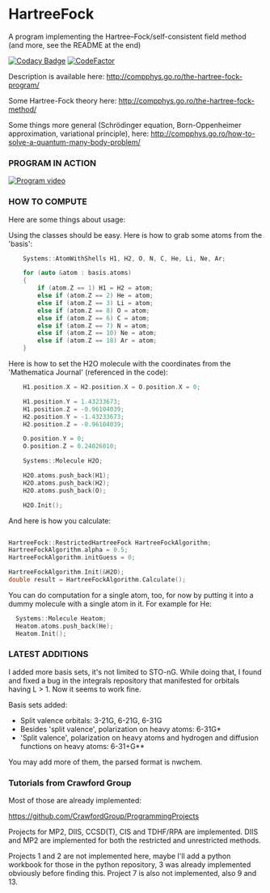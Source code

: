 # HartreeFock
A program implementing the Hartree–Fock/self-consistent field method (and more, see the README at the end)

[![Codacy Badge](https://api.codacy.com/project/badge/Grade/1c15e477f0f74dbfb479556bba9dd725)](https://app.codacy.com/gh/aromanro/HartreeFock?utm_source=github.com&utm_medium=referral&utm_content=aromanro/HartreeFock&utm_campaign=Badge_Grade_Settings)
[![CodeFactor](https://www.codefactor.io/repository/github/aromanro/hartreefock/badge)](https://www.codefactor.io/repository/github/aromanro/hartreefock)

Description is available here: http://compphys.go.ro/the-hartree-fock-program/

Some Hartree-Fock theory here: http://compphys.go.ro/the-hartree-fock-method/

Some things more general (Schrödinger equation, Born-Oppenheimer approximation, variational principle), here: http://compphys.go.ro/how-to-solve-a-quantum-many-body-problem/

### PROGRAM IN ACTION

[![Program video](https://img.youtube.com/vi/tmCRJxOAIH8/0.jpg)](https://youtu.be/tmCRJxOAIH8)

### HOW TO COMPUTE

Here are some things about usage:

Using the classes should be easy. Here is how to grab some atoms from the 'basis':

```c++
	Systems::AtomWithShells H1, H2, O, N, C, He, Li, Ne, Ar;

	for (auto &atom : basis.atoms)
	{
		if (atom.Z == 1) H1 = H2 = atom;
		else if (atom.Z == 2) He = atom;
		else if (atom.Z == 3) Li = atom;
		else if (atom.Z == 8) O = atom;
		else if (atom.Z == 6) C = atom;
		else if (atom.Z == 7) N = atom;
		else if (atom.Z == 10) Ne = atom;
		else if (atom.Z == 18) Ar = atom;
	}
```

Here is how to set the H2O molecule with the coordinates from the 'Mathematica Journal' (referenced in the code):

```c++
	H1.position.X = H2.position.X = O.position.X = 0;

	H1.position.Y = 1.43233673;
	H1.position.Z = -0.96104039;
	H2.position.Y = -1.43233673;
	H2.position.Z = -0.96104039;

	O.position.Y = 0;
	O.position.Z = 0.24026010;

	Systems::Molecule H2O;

	H2O.atoms.push_back(H1);
	H2O.atoms.push_back(H2);
	H2O.atoms.push_back(O);

	H2O.Init();
  ```
  
  And here is how you calculate:
  
  ```c++
  
  HartreeFock::RestrictedHartreeFock HartreeFockAlgorithm;
  HartreeFockAlgorithm.alpha = 0.5;
  HartreeFockAlgorithm.initGuess = 0;
  
  HartreeFockAlgorithm.Init(&H2O);
  double result = HartreeFockAlgorithm.Calculate();
  ```
  
You can do computation for a single atom, too, for now by putting it into a dummy molecule with a single atom in it. For example for He:

```c++
  Systems::Molecule Heatom;
  Heatom.atoms.push_back(He);
  Heatom.Init();
```

### LATEST ADDITIONS

I added more basis sets, it's not limited to STO-nG. 
While doing that, I found and fixed a bug in the integrals repository that manifested for orbitals having L > 1.
Now it seems to work fine.

Basis sets added:
- Split valence orbitals: 3-21G, 6-21G, 6-31G
- Besides 'split valence', polarization on heavy atoms: 6-31G*
- 'Split valence', polarization on heavy atoms and hydrogen and diffusion functions on heavy atoms: 6-31+G**

You may add more of them, the parsed format is nwchem.

### Tutorials from Crawford Group

Most of those are already implemented:

https://github.com/CrawfordGroup/ProgrammingProjects

Projects for MP2, DIIS, CCSD(T), CIS and TDHF/RPA are implemented.
DIIS and MP2 are implemented for both the restricted and unrestricted methods.

Projects 1 and 2 are not implemented here, maybe I'll add a python workbook for those in the python repository, 3 was already implemented obviously before finding this.
Project 7 is also not implemented, also 9 and 13.

